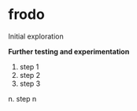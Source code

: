 # frodo
Initial exploration

**Further testing and experimentation**
1.  step 1
2.  step 2
3.  step 3

n.  step n
